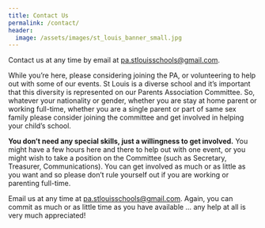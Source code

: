 ```yaml
---
title: Contact Us
permalink: /contact/
header:
  image: /assets/images/st_louis_banner_small.jpg
---
```


Contact us at any time by email at pa.stlouisschools@gmail.com.

While you’re here, please considering joining the PA, or volunteering to help out with some of our events. St Louis is a diverse school and it’s important that this diversity is represented on our Parents Association Committee. So, whatever your nationality or gender, whether you are stay at home parent or working full-time, whether you are a single parent or part of same sex family please consider joining the committee and get involved in helping your child’s school. 

**You don’t need any special skills, just a willingness to get involved.** You might have a few hours here and there to help out with one event, or you might wish to take a position on the Committee (such as Secretary, Treasurer, Communications). You can get involved as much or as little as you want and so please don’t rule yourself out if you are working or parenting full-time.

Email us at any time at pa.stlouisschools@gmail.com. Again, you can commit as much or as little time as you have available … any help at all is very much appreciated!